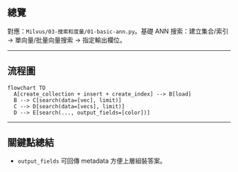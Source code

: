 ## 總覽

對應：`Milvus/03-搜索和度量/01-basic-ann.py`。基礎 ANN 搜索：建立集合/索引 → 單向量/批量向量搜索 → 指定輸出欄位。

---

## 流程圖

```mermaid
flowchart TD
  A[create_collection + insert + create_index] --> B[load]
  B --> C[search(data=[vec], limit)]
  C --> D[search(data=[vecs], limit)]
  D --> E[search(..., output_fields=[color])]
```

---

## 關鍵點總結

- `output_fields` 可回傳 metadata 方便上層組裝答案。


